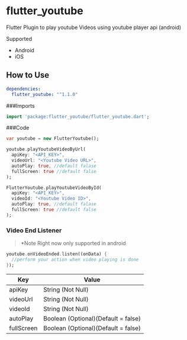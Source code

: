 # flutter_youtube

Flutter Plugin to play youtube Videos using youtube player api (android)

Supported
* Android
* iOS

## How to Use

```yaml
dependencies:
  flutter_youtube: "^1.1.0"
```

###Imports

```dart
import 'package:flutter_youtube/flutter_youtube.dart';
```

###Code

```dart
var youtube = new FlutterYoutube();

youtube.playYoutubeVideoByUrl(
  apiKey: "<API_KEY>",
  videoUrl: "<Youtube Video URL>",
  autoPlay: true, //default falase
  fullScreen: true //default false
);
```

```dart
FlutterYoutube.playYoutubeVideoById(
  apiKey: "<API_KEY>",
  videoId: "<Youtube Video ID>",
  autoPlay: true, //default falase
  fullScreen: true //default false
);
```

### Video End Listener

> *Note Right now only supported in android

```dart
youtube.onVideoEnded.listen((onData) {
  //perform your action when video playing is done
});
```

Key | Value
------------ | -------------
apiKey | String (Not Null)
videoUrl | String (Not Null)
videoId | String (Not Null)
autoPlay | Boolean (Optional)(Default = false)
fullScreen | Boolean (Optional)(Default = false)
